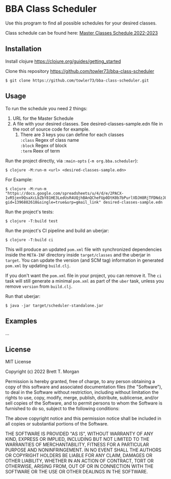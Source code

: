 # BBA Class Scheduler

Use this program to find all possible schedules for your desired classes.

Class schedule can be found here: [Master Classes Schedule 2022-2023](https://docs.google.com/spreadsheets/u/4/d/e/2PACX-1vR5jen9QsaXcLbZbY81HE3LedUsR4UQjhBAnQCheFUp0DtK0b7bPurlVDJH8RjTFDNdzJ0uuIChWR28/pubhtml?gid=1396882618&single=true&urp=gmail_link)

## Installation

Install clojure
https://clojure.org/guides/getting_started

Clone this repository https://github.com/towler73/bba-class-scheduler

    $ git clone https://github.com/towler73/bba-class-scheduler.git

## Usage

To run the schedule you need 2 things:
 1. URL for the Master Schedule
 2. A file with your desired classes.  See desired-classes-sample.edn file in the root of source code for example.
    1. There are 3 keys you can define for each classes<br>
    `:class` Regex of class name<br>
    `:block` Regex of block<br>
    `:term` Reex of term

Run the project directly, via `:main-opts` (`-m org.bba.scheduler`):

    $ clojure -M:run-m <url> <desired-classes-sample.edn>

For Example:

    $ clojure -M:run-m "https://docs.google.com/spreadsheets/u/4/d/e/2PACX-1vR5jen9QsaXcLbZbY81HE3LedUsR4UQjhBAnQCheFUp0DtK0b7bPurlVDJH8RjTFDNdzJ0uuIChWR28/pubhtml?gid=1396882618&single=true&urp=gmail_link" desired-classes-sample.edn

Run the project's tests:

    $ clojure -T:build test

Run the project's CI pipeline and build an uberjar:

    $ clojure -T:build ci

This will produce an updated `pom.xml` file with synchronized dependencies inside the `META-INF`
directory inside `target/classes` and the uberjar in `target`. You can update the version (and SCM tag)
information in generated `pom.xml` by updating `build.clj`.

If you don't want the `pom.xml` file in your project, you can remove it. The `ci` task will
still generate a minimal `pom.xml` as part of the `uber` task, unless you remove `version`
from `build.clj`.

Run that uberjar:

    $ java -jar target/scheduler-standalone.jar

## Examples

...



## License

MIT License

Copyright (c) 2022 Brett T. Morgan

Permission is hereby granted, free of charge, to any person obtaining a copy
of this software and associated documentation files (the "Software"), to deal
in the Software without restriction, including without limitation the rights
to use, copy, modify, merge, publish, distribute, sublicense, and/or sell
copies of the Software, and to permit persons to whom the Software is
furnished to do so, subject to the following conditions:

The above copyright notice and this permission notice shall be included in all
copies or substantial portions of the Software.

THE SOFTWARE IS PROVIDED "AS IS", WITHOUT WARRANTY OF ANY KIND, EXPRESS OR
IMPLIED, INCLUDING BUT NOT LIMITED TO THE WARRANTIES OF MERCHANTABILITY,
FITNESS FOR A PARTICULAR PURPOSE AND NONINFRINGEMENT. IN NO EVENT SHALL THE
AUTHORS OR COPYRIGHT HOLDERS BE LIABLE FOR ANY CLAIM, DAMAGES OR OTHER
LIABILITY, WHETHER IN AN ACTION OF CONTRACT, TORT OR OTHERWISE, ARISING FROM,
OUT OF OR IN CONNECTION WITH THE SOFTWARE OR THE USE OR OTHER DEALINGS IN THE
SOFTWARE.